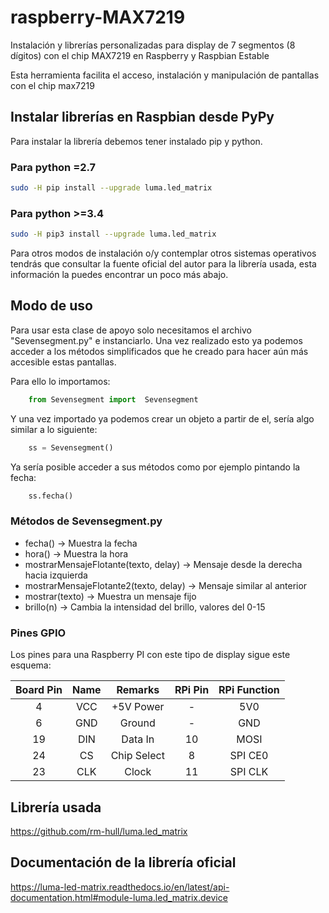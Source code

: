 # raspberry-MAX7219

Instalación y librerías personalizadas para display de 7 segmentos (8 dígitos) con el chip MAX7219 en Raspberry y Raspbian Estable

Esta herramienta facilita el acceso, instalación y manipulación de pantallas
con el chip max7219

## Instalar librerías en Raspbian desde PyPy
Para instalar la librería debemos tener instalado pip y python.

### Para python =2.7

```bash
sudo -H pip install --upgrade luma.led_matrix
```

### Para python >=3.4

```bash
sudo -H pip3 install --upgrade luma.led_matrix
```

Para otros modos de instalación o/y contemplar otros sistemas operativos
tendrás que consultar la fuente oficial del autor para la librería usada, esta
información la puedes encontrar un poco más abajo.


## Modo de uso

Para usar esta clase de apoyo solo necesitamos el archivo "Sevensegment.py" e
instanciarlo. Una vez realizado esto ya podemos acceder a los métodos
simplificados que he creado para hacer aún más accesible estas pantallas.

Para ello lo importamos:

```Python
    from Sevensegment import  Sevensegment
```

Y una vez importado ya podemos crear un objeto a partir de el, sería algo
similar a lo siguiente:

```Python
    ss = Sevensegment()
```

Ya sería posible acceder a sus métodos como por ejemplo pintando la fecha:
```Python
    ss.fecha()
```

### Métodos de Sevensegment.py

- fecha() → Muestra la fecha
- hora() → Muestra la hora
- mostrarMensajeFlotante(texto, delay) → Mensaje desde la derecha hacia
izquierda
- mostrarMensajeFlotante2(texto, delay) → Mensaje similar al anterior
- mostrar(texto) → Muestra un mensaje fijo
- brillo(n) → Cambia la intensidad del brillo, valores del 0-15


### Pines GPIO

Los pines para una Raspberry PI con este tipo de display sigue este esquema:

|   Board Pin  |     Name     |    Remarks   |    RPi Pin   | RPi Function |
| :----------: | :----------: | :----------: | :----------: | :----------: |
|      4       |     VCC      |   +5V Power  |      -       |     5V0      |
|      6       |     GND      |    Ground    |      -       |     GND      |
|      19      |     DIN      |    Data In   |      10      |    MOSI      |
|      24      |     CS       |  Chip Select |      8       |   SPI CE0    |
|      23      |     CLK      |     Clock    |      11      |   SPI CLK    |


## Librería usada

https://github.com/rm-hull/luma.led_matrix


## Documentación de la librería oficial

https://luma-led-matrix.readthedocs.io/en/latest/api-documentation.html#module-luma.led_matrix.device
